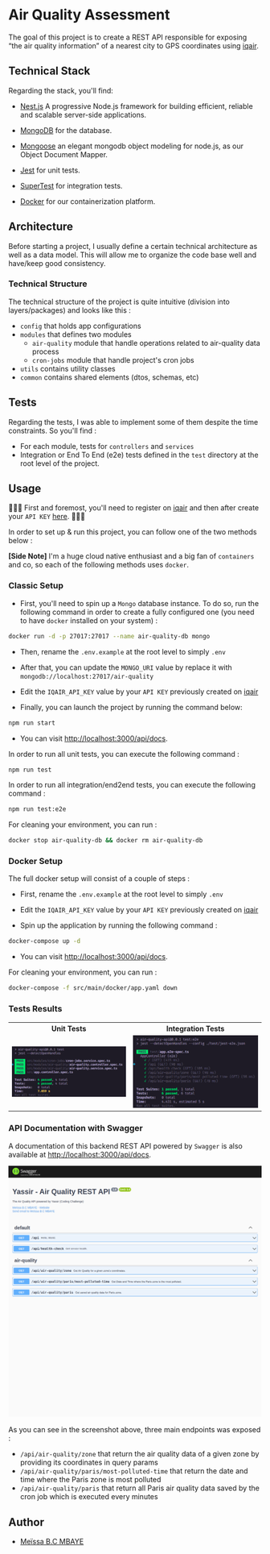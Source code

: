 # Air Quality Assessment

The goal of this project is to create a REST API responsible for exposing “the air
quality information” of a nearest city to GPS coordinates using [iqair](https://www.iqair.com/fr/commercial/air-quality-monitors/airvisual-platform/api).

## Technical Stack

Regarding the stack, you'll find:

- [Nest.js](https://nestjs.com) A progressive Node.js framework for building efficient, reliable and scalable server-side applications.

- [MongoDB](https://www.mongodb.com) for the database.

- [Mongoose](https://mongoosejs.com) an elegant mongodb object modeling for node.js, as our Object Document Mapper. 

- [Jest](https://jestjs.io) for unit tests.

- [SuperTest](https://github.com/ladjs/supertest) for integration tests.

- [Docker](https://www.docker.com) for our containerization platform.

## Architecture

Before starting a project, I usually define a certain technical architecture as well as a data model.
This will allow me to organize the code base well and have/keep good consistency.

### Technical Structure

The technical structure of the project is quite intuitive (division into layers/packages) and looks like this :

- `config` that holds app configurations
- `modules` that defines two modules
  - `air-quality` module that handle operations related to air-quality data process
  - `cron-jobs` module that handle project's cron jobs
- `utils` contains utility classes
- `common` contains shared elements (dtos, schemas, etc)

## Tests

Regarding the tests, I was able to implement some of them despite the time constraints. So you'll find :

- For each module, tests for `controllers` and `services`
- Integration or End To End (e2e) tests defined in the `test` directory at the root level of the project.

## Usage

🚨🚨🚨 First and foremost, you'll need to register on [iqair](https://www.iqair.com) and then after create your `API KEY` [here](https://www.iqair.com/fr/dashboard/api). 🚨🚨🚨 

In order to set up & run this project, you can follow one of the two methods below :

**[Side Note]** I'm a huge cloud native enthusiast and a big fan of `containers` and co, so each of the following methods uses `docker`.

### Classic Setup

- First, you'll need to spin up a `Mongo` database instance. To do so, run the following command in order to create
  a fully configured one (you need to have `docker` installed on your system) :
```bash
docker run -d -p 27017:27017 --name air-quality-db mongo
```

- Then, rename the `.env.example` at the root level to simply `.env`

- After that, you can update the `MONGO_URI` value by replace it with `mongodb://localhost:27017/air-quality`

- Edit the `IQAIR_API_KEY` value by your `API KEY` previously created on [iqair](https://www.iqair.com/fr/dashboard/api)

- Finally, you can launch the project by running the command below:
```bash
npm run start
```

- You can visit <http://localhost:3000/api/docs>.

In order to run all unit tests, you can execute the following command :
```bash
npm run test
```

In order to run all integration/end2end tests, you can execute the following command :
```bash
npm run test:e2e
```

For cleaning your environment, you can run :
```bash
docker stop air-quality-db && docker rm air-quality-db
```

### Docker Setup

The full docker setup will consist of a couple of steps :

- First, rename the `.env.example` at the root level to simply `.env`

- Edit the `IQAIR_API_KEY` value by your `API KEY` previously created on [iqair](https://www.iqair.com/fr/dashboard/api)

- Spin up the application by running the following command :
```bash
docker-compose up -d
```

- You can visit <http://localhost:3000/api/docs>.

For cleaning your environment, you can run :
```bash
docker-compose -f src/main/docker/app.yaml down
```

### Tests Results

<table>
<tr>
    <th>Unit Tests</th>
    <th>Integration Tests</th>
</tr>
    <tr>
        <td><img src="screenshots/unit-tests.png" alt="unit-tests-restults"></td>
        <td><img src="screenshots/e2e-tests.png" alt="e2e-tests-restults"></td>
    </tr>
</table>

### API Documentation with Swagger

A documentation of this backend REST API powered by `Swagger` is also available at <http://localhost:3000/api/docs>.

![screenshot](screenshots/air-quality-swagger-ui.png)

As you can see in the screenshot above, three main endpoints was exposed :

- `/api/air-quality/zone` that return the air quality data of a given zone by providing its coordinates in query params
- `/api/air-quality/paris/most-polluted-time` that return the date and time where the Paris zone is most polluted
- `/api/air-quality/paris` that return all Paris air quality data saved by the cron job which is executed every minutes

## Author

- [Meïssa B.C MBAYE](https://www.linkedin.com/in/meissa-bc-mbaye/)
